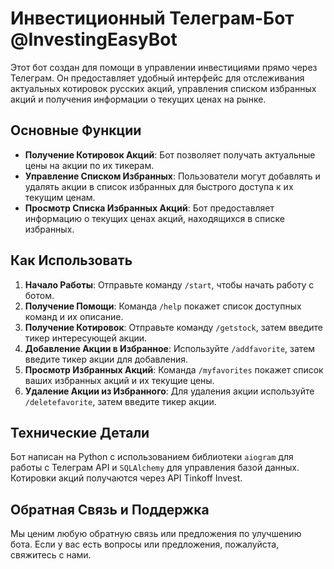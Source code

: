 # Инвестиционный Телеграм-Бот @InvestingEasyBot

Этот бот создан для помощи в управлении инвестициями прямо через Телеграм. Он предоставляет удобный интерфейс для отслеживания актуальных котировок русских акций, управления списком избранных акций и получения информации о текущих ценах на рынке.

## Основные Функции

- **Получение Котировок Акций**: Бот позволяет получать актуальные цены на акции по их тикерам.
- **Управление Списком Избранных**: Пользователи могут добавлять и удалять акции в список избранных для быстрого доступа к их текущим ценам.
- **Просмотр Списка Избранных Акций**: Бот предоставляет информацию о текущих ценах акций, находящихся в списке избранных.

## Как Использовать

1. **Начало Работы**: Отправьте команду `/start`, чтобы начать работу с ботом.
2. **Получение Помощи**: Команда `/help` покажет список доступных команд и их описание.
3. **Получение Котировок**: Отправьте команду `/getstock`, затем введите тикер интересующей акции.
4. **Добавление Акции в Избранное**: Используйте `/addfavorite`, затем введите тикер акции для добавления.
5. **Просмотр Избранных Акций**: Команда `/myfavorites` покажет список ваших избранных акций и их текущие цены.
6. **Удаление Акции из Избранного**: Для удаления акции используйте `/deletefavorite`, затем введите тикер акции.

## Технические Детали

Бот написан на Python с использованием библиотеки `aiogram` для работы с Телеграм API и `SQLAlchemy` для управления базой данных. Котировки акций получаются через API Tinkoff Invest.

## Обратная Связь и Поддержка

Мы ценим любую обратную связь или предложения по улучшению бота. Если у вас есть вопросы или предложения, пожалуйста, свяжитесь с нами.
